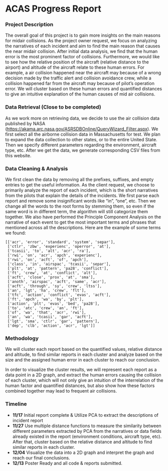 # ACAS Progress Report
### Project Description
The overall goal of this project is to gain more insights on the main reasons for midair collisions.  As the project owner request, we focus on analyzing the narratives of each incident and aim to find the main reason that causes the near midair collision. After initial data analysis, we find that the human error is the most prominent factor of collisions. Furthermore, we would like to see how the relative position of the aircraft (relative distance to the airport) and altitude of the aircraft relate to these human errors. For example, a air collision happened near the aircraft may because of a wrong decision made by the traffic alert and collision avoidance crew, while a collision happened far from the aircraft may because of pilot’s operation error. We will cluster based on these human errors and quantified distances to give an intuitive explanation of the human causes of mid air collisions. 

### Data Retrieval (Close to be completed)
As we work more on retrieving data, we decide to use the air collision data published by NASA (https://akama.arc.nasa.gov/ASRSDBOnline/QueryWizard_Filter.aspx). We first select all the airborne collision data in Massachusetts for test. We plan to expand the data collection to other states, or to the entire United State. Then we specify different parameters regarding the environment, aircraft type, etc. After we get the data, we generate corresponding CSV files from this website. 

### Data Cleaning & Analysis
We first clean the data by removing all the prefixes, suffixes, and empty entries to get the useful information. 
As the client request, we choose to primarily analyze the report of each incident, which is the short narratives from the pilots that explain the details of the incidents.  We first parse each report and remove some insignificant words like “in”, “one”, etc. Then we change all the words to the root forms by stemming them, so even if the same word is in different term, the algorithm will still categorize them together.
We also have performed the Principle Component Analysis on the narrative of each event to get the most important terms and phrases that mentioned across all the descriptions. Here are the example of some terms we found:

```
[['acr', 'error', 'standard', 'system', 'separ'],
 ['ctlr', 'zbw', 'experienc', 'operror', 'at'],
 ['tcasii', 'to', 'alt', 'acr', 'ra'],
 ['rwi', 'on', 'acr', 'apch', 'experienc'],
 ['rwi', 'on', 'acft', 'of', 'apch'],
 ['class', 'in', 'airspac', 'tcasii', 'separ'],
 ['plt', 'at', 'pattern', 'pa28', 'conflict'],
 ['ft', 'crew', 'at', 'conflict', 'alt'],
 ['acft', 'close', 'prox', 'at', 'sma'],
 ['anoth', 'airspac', 'acft', 'same', 'acr'],
 ['acft', 'through', 'sy', 'crew', 'ltss'],
 ['an', 'lgt', 'ha', 'crew', 'flt'],
 ['tfc', 'action', 'conflict', 'evas', 'acft'],
 ['ft', 'apch', 'wa', 'by', 'plt'],
 ['action', 'plt', 'evas', 'bed', 'pa28'],
 ['to', 'atc', 'crew', 'an', 'ft'],
 ['of', 'wa', 'that', 'acr', 'rwi'],
 ['an', 'wa', 'tcasii', 'gar', 'acft'],
 ['lgt', 'sma', 'ctlr', 'gar', 'pattern'],
 ['dep', 'clb', 'action', 'acr', 'lgt']]
```

### Methodology
We will cluster each report based on the quantified values, relative distance and altitude, to find similar reports in each cluster and analyze based on the size and the assigned human error in each cluster to reach our conclusion.

In order to visualize the cluster results, we will represent each report as a data point in a 2D graph, and extract the human errors causing the collision of each cluster, which will not only give an intuition of the interrelation of the human factor and quantified distances, but also show how these factors combined together may lead to frequent air collisions. 

### Timeline
* **11/17** Initial report complete & Utilize PCA to extract the descriptions of incident report
* **11/27** Use multiple distance functions  to measure the similarity between different parameters extracted by PCA from the narratives or data fields already existed in the report (environment conditions, aircraft type, etc). After that, cluster based on the relative distance and altitude to find similar reports in each cluster.
* **12/04** Visualize the data into a 2D graph and interpret the graph and reach our final conclusions.
* **12/13** Poster Ready and all code & reports submitted.
